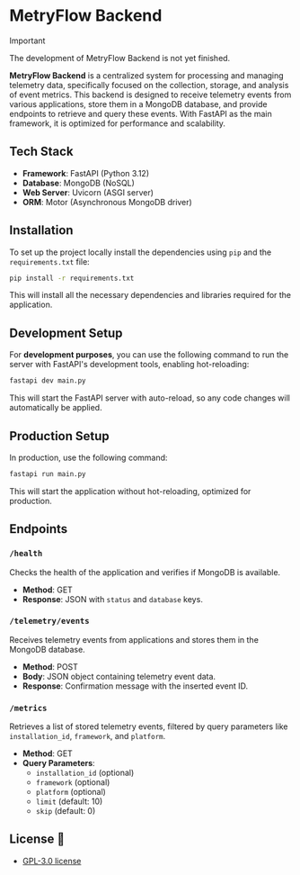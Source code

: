 
# MetryFlow Backend

> [!IMPORTANT]  
> The development of MetryFlow Backend is not yet finished.

**MetryFlow Backend** is a centralized system for processing and managing telemetry data, specifically focused on the collection, storage, and analysis of event metrics. This backend is designed to receive telemetry events from various applications, store them in a MongoDB database, and provide endpoints to retrieve and query these events. With FastAPI as the main framework, it is optimized for performance and scalability.

## Tech Stack

- **Framework**: FastAPI (Python 3.12)
- **Database**: MongoDB (NoSQL)
- **Web Server**: Uvicorn (ASGI server)
- **ORM**: Motor (Asynchronous MongoDB driver)

## Installation

To set up the project locally install the dependencies using `pip` and the `requirements.txt` file:

```bash
pip install -r requirements.txt
```

This will install all the necessary dependencies and libraries required for the application.

## Development Setup

For **development purposes**, you can use the following command to run the server with FastAPI's development tools, enabling hot-reloading:

```bash
fastapi dev main.py
```

This will start the FastAPI server with auto-reload, so any code changes will automatically be applied.

## Production Setup

In production, use the following command:

```bash
fastapi run main.py
```

This will start the application without hot-reloading, optimized for production.

## Endpoints

### `/health`

Checks the health of the application and verifies if MongoDB is available.

- **Method**: GET
- **Response**: JSON with `status` and `database` keys.

### `/telemetry/events`

Receives telemetry events from applications and stores them in the MongoDB database.

- **Method**: POST
- **Body**: JSON object containing telemetry event data.
- **Response**: Confirmation message with the inserted event ID.

### `/metrics`

Retrieves a list of stored telemetry events, filtered by query parameters like `installation_id`, `framework`, and `platform`.

- **Method**: GET
- **Query Parameters**:
  - `installation_id` (optional)
  - `framework` (optional)
  - `platform` (optional)
  - `limit` (default: 10)
  - `skip` (default: 0)

## License 📝

- [GPL-3.0 license]()